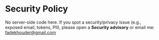 # Security Policy

No server-side code here. If you spot a security/privacy issue (e.g., exposed email, tokens, PII), please open a **Security advisory** or email me: fadekhouder@gmail.com
